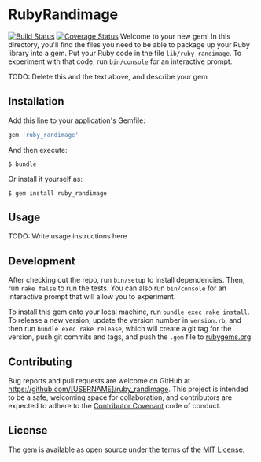# RubyRandimage

[![Build Status](https://travis-ci.org/santiriera626/ruby_randimage.svg?branch=master)](https://travis-ci.org/santiriera626/ruby_randimage)
[![Coverage Status](https://coveralls.io/repos/github/santiriera626/ruby_randimage/badge.svg?branch=master)](https://coveralls.io/github/santiriera626/ruby_randimage?branch=master)
Welcome to your new gem! In this directory, you'll find the files you need to be able to package up your Ruby library into a gem. Put your Ruby code in the file `lib/ruby_randimage`. To experiment with that code, run `bin/console` for an interactive prompt.

TODO: Delete this and the text above, and describe your gem

## Installation

Add this line to your application's Gemfile:

```ruby
gem 'ruby_randimage'
```

And then execute:

    $ bundle

Or install it yourself as:

    $ gem install ruby_randimage

## Usage

TODO: Write usage instructions here

## Development

After checking out the repo, run `bin/setup` to install dependencies. Then, run `rake false` to run the tests. You can also run `bin/console` for an interactive prompt that will allow you to experiment.

To install this gem onto your local machine, run `bundle exec rake install`. To release a new version, update the version number in `version.rb`, and then run `bundle exec rake release`, which will create a git tag for the version, push git commits and tags, and push the `.gem` file to [rubygems.org](https://rubygems.org).

## Contributing

Bug reports and pull requests are welcome on GitHub at https://github.com/[USERNAME]/ruby_randimage. This project is intended to be a safe, welcoming space for collaboration, and contributors are expected to adhere to the [Contributor Covenant](contributor-covenant.org) code of conduct.


## License

The gem is available as open source under the terms of the [MIT License](http://opensource.org/licenses/MIT).

